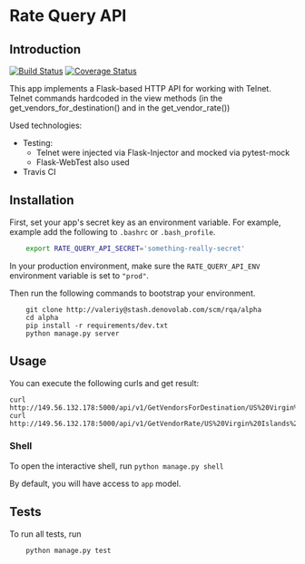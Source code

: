 # Rate Query API

## Introduction

[![Build Status](https://travis-ci.org/osya/RateQueryAPI.svg?branch=master)](https://travis-ci.org/osya/RateQueryAPI/) [![Coverage Status](https://coveralls.io/repos/github/osya/RateQueryAPI/badge.svg?branch=master)](https://coveralls.io/github/osya/RateQueryAPI?branch=master)

This app implements a Flask-based HTTP API for working with Telnet. Telnet commands hardcoded in the view methods
(in the get_vendors_for_destination() and in the get_vendor_rate())

Used technologies:

- Testing:
  - Telnet were injected via Flask-Injector and mocked via pytest-mock
  - Flask-WebTest also used
- Travis CI

## Installation

First, set your app's secret key as an environment variable. For example, example add the following to ``.bashrc`` or ``.bash_profile``.

```bash
    export RATE_QUERY_API_SECRET='something-really-secret'
```

In your production environment, make sure the `RATE_QUERY_API_ENV` environment variable is set to `"prod"`.

Then run the following commands to bootstrap your environment.

```shell
    git clone http://valeriy@stash.denovolab.com/scm/rqa/alpha
    cd alpha
    pip install -r requirements/dev.txt
    python manage.py server
```

## Usage

You can execute the following curls and get result:

```shell
curl http://149.56.132.178:5000/api/v1/GetVendorsForDestination/US%20Virgin%20Islands%20Proper
curl http://149.56.132.178:5000/api/v1/GetVendorRate/US%20Virgin%20Islands%20Proper
```

### Shell

To open the interactive shell, run `python manage.py shell`

By default, you will have access to `app` model.

## Tests

To run all tests, run

```shell
    python manage.py test
```
